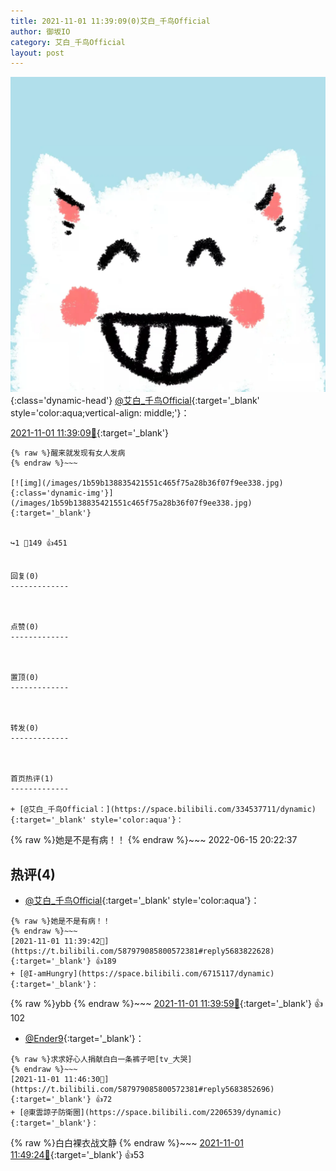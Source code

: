 ```yaml
---
title: 2021-11-01 11:39:09(0)艾白_千鸟Official
author: 御坂IO
category: 艾白_千鸟Official
layout: post
---
```


![img](/images/9ae8b9445fd0665cc014d9080156a45271be73c6.jpg){:class='dynamic-head'}
[@艾白_千鸟Official](https://space.bilibili.com/334537711/dynamic){:target='_blank' style='color:aqua;vertical-align: middle;'}：

[2021-11-01 11:39:09🔗](https://t.bilibili.com/587979085800572381){:target='_blank'}

~~~
{% raw %}醒来就发现有女人发病
{% endraw %}~~~

[![img](/images/1b59b138835421551c465f75a28b36f07f9ee338.jpg){:class='dynamic-img'}](/images/1b59b138835421551c465f75a28b36f07f9ee338.jpg){:target='_blank'}


↪️1 💬149 👍451


回复(0)
-------------



点赞(0)
-------------



置顶(0)
-------------



转发(0)
-------------



首页热评(1)
-------------

+ [@艾白_千鸟Official：](https://space.bilibili.com/334537711/dynamic){:target='_blank' style='color:aqua'}：
~~~
{% raw %}她是不是有病！！
{% endraw %}~~~
2022-06-15 20:22:37


热评(4)
-------------

+ [@艾白_千鸟Official](https://space.bilibili.com/334537711/dynamic){:target='_blank' style='color:aqua'}：
~~~
{% raw %}她是不是有病！！
{% endraw %}~~~
[2021-11-01 11:39:42🔗](https://t.bilibili.com/587979085800572381#reply5683822628){:target='_blank'} 👍189
+ [@I-amHungry](https://space.bilibili.com/6715117/dynamic){:target='_blank'}：
~~~
{% raw %}ybb
{% endraw %}~~~
[2021-11-01 11:39:59🔗](https://t.bilibili.com/587979085800572381#reply5683817983){:target='_blank'} 👍102
+ [@Ender9](https://space.bilibili.com/1986662/dynamic){:target='_blank'}：
~~~
{% raw %}求求好心人捐献白白一条裤子吧[tv_大哭]
{% endraw %}~~~
[2021-11-01 11:46:30🔗](https://t.bilibili.com/587979085800572381#reply5683852696){:target='_blank'} 👍72
+ [@東雲諒子防衛圈](https://space.bilibili.com/2206539/dynamic){:target='_blank'}：
~~~
{% raw %}白白裸衣战文静
{% endraw %}~~~
[2021-11-01 11:49:24🔗](https://t.bilibili.com/587979085800572381#reply5683862930){:target='_blank'} 👍53


